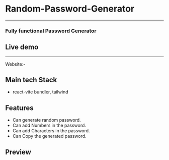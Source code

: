 # Random-Password-Generator
---
### Fully functional Password Generator
## Live demo 
---
Website:- 
<br>

## Main tech Stack
* react-vite bundler, tailwind

## Features
* Can generate random password.
* Can add Numbers in the password.
* Can add Characters in the password.
* Can Copy the generated password.

## Preview

